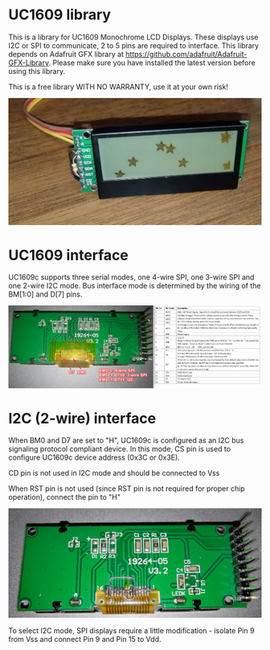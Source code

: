 # UC1609 library
This is a library for UC1609 Monochrome LCD Displays. These displays use I2C or SPI to communicate, 2 to 5 pins are required to interface.
This library depends on Adafruit GFX library at https://github.com/adafruit/Adafruit-GFX-Library. Please make sure you have installed the latest version before using this library.

This is a free library WITH NO WARRANTY, use it at your own risk!


![Image](https://github.com/nstepanets/UC1609/blob/d6e61c78ad12e1b4f57803de1b8746e4804b48e0/images/UC1609_display.jpg)

# UC1609 interface
UC1609c supports three serial modes, one 4-wire SPI, one 3-wire SPI and one 2-wire I2C mode. Bus interface mode is determined by the wiring of the BM[1:0] and D[7] pins.

![Display connection](https://github.com/nstepanets/UC1609/blob/d6e61c78ad12e1b4f57803de1b8746e4804b48e0/images/UC1609_interface.png)

# I2C (2-wire) interface
When BM0 and D7 are set to "H", UC1609c is configured as an I2C bus signaling protocol compliant device. In this mode, CS pin is used to configure UC1609c device address (0x3C or 0x3E).

CD pin is not used in I2C mode and should be connected to Vss

When RST pin is not used (since RST pin is not required for proper chip operation), connect the pin to "H"

![I2C mod](https://github.com/nstepanets/UC1609/blob/d6e61c78ad12e1b4f57803de1b8746e4804b48e0/images/UC1609_i2c_mod.jpg)

To select I2C mode, SPI displays require a little modification - isolate Pin 9 from Vss and connect Pin 9 and Pin 15 to Vdd.
